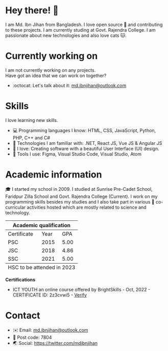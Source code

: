 # Hey there! 👋
I am Md. Ibn Jihan from Bangladesh. I love open source 🤍 and contributing to these projects. I am currently studing at Govt. Rajendra College. I am passionate about new technologies and also love cats 🐱.

# Currently working on
I am not currently working on any projects.<br>
Have got an idea that we can work on together?
- :octocat: Let's talk about it: md.ibnjihan@outlook.com

# Skills
I love learning new skills.
- 💻 Programming languages I know: HTML, CSS, JavaScript, Python, PHP, C++ and C#
- 🧠 Technologies I am familiar with: .NET, React JS, Vue JS & Angular JS
- 🎨 I love: Creating software with a beautiful User Interface (UI) design.
- 🔧 Tools I use: Figma, Visual Studio Code, Visual Studio, Atom

# Academic information
🎓 I started my school in 2009. I studied at Sunrise Pre-Cadet School, Faridpur Zilla School and Govt. Rajendra College (Current). I work on my programming skills besides my studies and I also take part in various 🏀 co-curricular activities hosted which are mostly related to science and technology.
<table>
        <thead>
            <tr>
                <th colspan="3">Academic qualification</th>
            </tr>
        </thead>
        <tbody>
            <tr>
                <td>Certificate</td>
                <td>Year</td>
                <td>GPA</td>
            </tr>
            <tr>
                <td>PSC</td>
                <td>2015</td>
                <td>5.00</td>
            </tr>
            <tr>
                <td>JSC</td>
                <td>2018</td>
                <td>4.86</td>
            </tr>
            <tr>
                <td>SSC</td>
                <td>2021</td>
                <td>5.00</td>
            </tr>
        </tbody>
        <tfoot>
            <tr>
                <td colspan="3">HSC to be attended in 2023</td>
            </tr>
        </tfoot>
    </table>
    
<b>Certifications</b><br>
- ICT YOUTH an online course offered by BrightSkills - Oct, 2022 - CERTIFICATE ID: 2z3cvwi5 - <a href="https://brightskills.com/search-certificate">Verify</a>

# Contact
- ✉️ Email: md.ibnjihan@outlook.com
- 📮 Post code: 7804
- 🌏 Social: https://twitter.com/mdibnjihan
